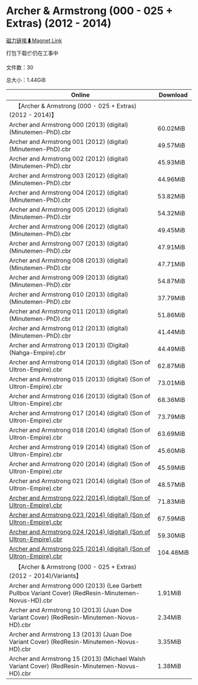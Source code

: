 # Archer & Armstrong (000 - 025 + Extras) (2012 - 2014)

[磁力链接⬇Magnet Link](magnet:?xt=urn:btih:cd773d886c3b9714a5f99fad721ea84a9b469a3b&dn=Archer%20%26%20Armstrong%20%28000%20-%20025%20%2B%20Extras%29%20%282012%20-%202014%29)

打包下载📦仍在工事中

文件数：30

总大小：1.44GiB

Online | Download
--- | ---
&emsp;【Archer & Armstrong (000 - 025 + Extras) (2012 - 2014)】 | 
Archer and Armstrong 000 (2013) (digital) (Minutemen-PhD).cbr | 60.02MiB
Archer and Armstrong 001 (2012) (digital) (Minutemen-PhD).cbr | 49.57MiB
Archer and Armstrong 002 (2012) (digital) (Minutemen-PhD).cbr | 45.93MiB
Archer and Armstrong 003 (2012) (digital) (Minutemen-PhD).cbr | 44.96MiB
Archer and Armstrong 004 (2012) (digital) (Minutemen-PhD).cbr | 53.82MiB
Archer and Armstrong 005 (2012) (digital) (Minutemen-PhD).cbr | 54.32MiB
Archer and Armstrong 006 (2012) (digital) (Minutemen-PhD).cbr | 49.45MiB
Archer and Armstrong 007 (2013) (digital) (Minutemen-PhD).cbr | 47.91MiB
Archer and Armstrong 008 (2013) (digital) (Minutemen-PhD).cbr | 47.71MiB
Archer and Armstrong 009 (2013) (digital) (Minutemen-PhD).cbr | 54.87MiB
Archer and Armstrong 010 (2013) (digital) (Minutemen-PhD).cbr | 37.79MiB
Archer and Armstrong 011 (2013) (digital) (Minutemen-PhD).cbr | 51.86MiB
Archer and Armstrong 012 (2013) (digital) (Minutemen-PhD).cbr | 41.44MiB
Archer and Armstrong 013 (2013) (Digital) (Nahga-Empire).cbr | 44.49MiB
Archer and Armstrong 014 (2013) (digital) (Son of Ultron-Empire).cbr | 62.87MiB
Archer and Armstrong 015 (2013) (digital) (Son of Ultron-Empire).cbr | 73.01MiB
Archer and Armstrong 016 (2013) (digital) (Son of Ultron-Empire).cbr | 68.36MiB
Archer and Armstrong 017 (2014) (digital) (Son of Ultron-Empire).cbr | 73.79MiB
Archer and Armstrong 018 (2014) (digital) (Son of Ultron-Empire).cbr | 63.69MiB
Archer and Armstrong 019 (2014) (digital) (Son of Ultron-Empire).cbr | 45.60MiB
Archer and Armstrong 020 (2014) (digital) (Son of Ultron-Empire).cbr | 45.59MiB
Archer and Armstrong 021 (2014) (digital) (Son of Ultron-Empire).cbr | 48.57MiB
[Archer and Armstrong 022 (2014) (digital) (Son of Ultron-Empire).cbr](https://github.com/alicewish/markdown/blob/master/comic/Archer-Armstrong-022-2014-digital-Son-of-Ultron-Empire-cbr.md) | 71.83MiB
[Archer and Armstrong 023 (2014) (digital) (Son of Ultron-Empire).cbr](https://github.com/alicewish/markdown/blob/master/comic/Archer-Armstrong-023-2014-digital-Son-of-Ultron-Empire-cbr.md) | 67.59MiB
[Archer and Armstrong 024 (2014) (digital) (Son of Ultron-Empire).cbr](https://github.com/alicewish/markdown/blob/master/comic/Archer-Armstrong-024-2014-digital-Son-of-Ultron-Empire-cbr.md) | 59.30MiB
[Archer and Armstrong 025 (2014) (digital) (Son of Ultron-Empire).cbr](https://github.com/alicewish/markdown/blob/master/comic/Archer-Armstrong-025-2014-digital-Son-of-Ultron-Empire-cbr.md) | 104.48MiB
&emsp;【Archer & Armstrong (000 - 025 + Extras) (2012 - 2014)/Variants】 | 
Archer and Armstrong 000 (2013) (Lee Garbett Pullbox Variant Cover) (RedResin-Minutemen-Novus-HD).cbr | 1.91MiB
Archer and Armstrong 10 (2013) (Juan Doe Variant Cover) (RedResin-Minutemen-Novus-HD).cbr | 2.34MiB
Archer and Armstrong 13 (2013) (Juan Doe Variant Cover) (RedResin-Minutemen-Novus-HD).cbr | 3.35MiB
Archer and Armstrong 15 (2013) (Michael Walsh Variant Cover) (RedResin-Minutemen-Novus-HD).cbr | 1.38MiB